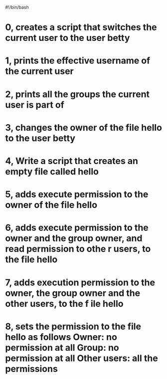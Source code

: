 #!/bin/bash

# 0, creates a script that switches the current user to the user betty

# 1, prints the effective username of the current user

# 2, prints all the groups the current user is part of

# 3, changes the owner of the file hello to the user betty

# 4, Write a script that creates an empty file called hello

# 5, adds execute permission to the owner of the file hello

# 6, adds execute permission to the owner and the group owner, and read permission to othe     r users, to the file hello

# 7, adds execution permission to the owner, the group owner and the other users, to the f     ile hello

# 8,  sets the permission to the file hello as follows Owner: no permission at all Group:       no permission at all Other users: all the permissions 
